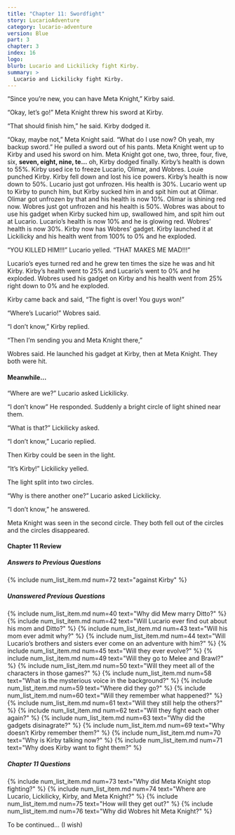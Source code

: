 ```yaml
---
title: "Chapter 11: Swordfight"
story: LucarioAdventure
category: lucario-adventure
version: Blue
part: 3
chapter: 3
index: 16
logo: 
blurb: Lucario and Lickilicky fight Kirby.
summary: >
  Lucario and Lickilicky fight Kirby.
---
```

“Since you’re new, you can have Meta Knight,” Kirby said.

“Okay, let’s go!” Meta Knight threw his sword at Kirby.

“That should finish him,” he said. Kirby dodged it.

“Okay, maybe not,” Meta Knight said. “What do I use now? Oh yeah, my backup sword.” He pulled a sword out of his pants. Meta Knight went up to Kirby and used his sword on him. Meta Knight 
got one, two, three, four, five, six, **seven, eight, nine, te…** oh, Kirby dodged finally. Kirby’s health is down to 55%. Kirby used ice to freeze Lucario, Olimar, and Wobres. Louie punched 
Kirby. Kirby fell down and lost his ice powers. Kirby’s health is now down to 50%. Lucario just got unfrozen. His health is 30%. Lucario went up to Kirby to punch him, but Kirby sucked him in 
and spit him out at Olimar. Olimar got unfrozen by that and his health is now 10%. Olimar is shining red now. Wobres just got unfrozen and his health is 50%. Wobres was about to use his gadget 
when Kirby sucked him up, swallowed him, and spit him out at Lucario. Lucario’s health is now 10% and he is glowing red. Wobres’ health is now 30%. Kirby now has Wobres’ gadget. Kirby launched 
it at Lickilicky and his health went from 100% to 0% and he exploded.

“YOU KILLED HIM!!!” Lucario yelled. “THAT MAKES ME MAD!!!”

Lucario’s eyes turned red and he grew ten times the size he was and hit Kirby. Kirby’s health went to 25% and Lucario’s went to 0% and he exploded. Wobres used his gadget on Kirby and his 
health went from 25% right down to 0% and he exploded.

Kirby came back and said, “The fight is over! You guys won!”

“Where’s Lucario!” Wobres said.

“I don’t know,” Kirby replied.

“Then I’m sending you and Meta Knight there,”

Wobres said. He launched his gadget at Kirby, then at Meta Knight. They both were hit.

#### Meanwhile…
“Where are we?” Lucario asked Lickilicky.

“I don’t know” He responded. Suddenly a bright circle of light shined near them.

“What is that?” Lickilicky asked.

“I don’t know,” Lucario replied.

Then Kirby could be seen in the light.

“It’s Kirby!” Lickilicky yelled.

The light split into two circles.

“Why is there another one?” Lucario asked Lickilicky.

“I don’t know,” he answered.

Meta Knight was seen in the second circle. They both fell out of the circles and the circles disappeared.

#### Chapter 11 Review

##### Answers to Previous Questions
{% include num_list_item.md num=72 text="against Kirby" %}

##### Unanswered Previous Questions
{% include num_list_item.md num=40 text="Why did Mew marry Ditto?" %}
{% include num_list_item.md num=42 text="Will Lucario ever find out about his mom and Ditto?" %}
{% include num_list_item.md num=43 text="Will his mom ever admit why?" %}
{% include num_list_item.md num=44 text="Will Lucario’s brothers and sisters ever come on an adventure with him?" %}
{% include num_list_item.md num=45 text="Will they ever evolve?" %}
{% include num_list_item.md num=49 text="Will they go to Melee and Brawl?" %}
{% include num_list_item.md num=50 text="Will they meet all of the characters in those games?" %}
{% include num_list_item.md num=58 text="What is the mysterious voice in the background?" %}
{% include num_list_item.md num=59 text="Where did they go?" %}
{% include num_list_item.md num=60 text="Will they remember what happened?" %}
{% include num_list_item.md num=61 text="Will they still help the others?" %}
{% include num_list_item.md num=62 text="Will they fight each other again?" %}
{% include num_list_item.md num=63 text="Why did the gadgets disinagrate?" %}
{% include num_list_item.md num=69 text="Why doesn’t Kirby remember them?" %}
{% include num_list_item.md num=70 text="Why is Kirby talking now?" %}
{% include num_list_item.md num=71 text="Why does Kirby want to fight them?" %}

##### Chapter 11 Questions
{% include num_list_item.md num=73 text="Why did Meta Knight stop fighting?" %}
{% include num_list_item.md num=74 text="Where are Lucario, Lickilicky, Kirby, and Meta Knight?" %}
{% include num_list_item.md num=75 text="How will they get out?" %}
{% include num_list_item.md num=76 text="Why did Wobres hit Meta Knight?" %}

To be continued… (I wish)
